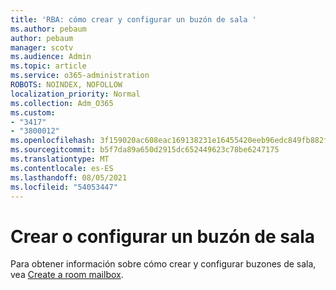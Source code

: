 ```yaml
---
title: 'RBA: cómo crear y configurar un buzón de sala '
ms.author: pebaum
author: pebaum
manager: scotv
ms.audience: Admin
ms.topic: article
ms.service: o365-administration
ROBOTS: NOINDEX, NOFOLLOW
localization_priority: Normal
ms.collection: Adm_O365
ms.custom:
- "3417"
- "3800012"
ms.openlocfilehash: 3f159020ac608eac169138231e16455420eeb96edc849fb882fd748a34bf6965
ms.sourcegitcommit: b5f7da89a650d2915dc652449623c78be6247175
ms.translationtype: MT
ms.contentlocale: es-ES
ms.lasthandoff: 08/05/2021
ms.locfileid: "54053447"
---
```

# <a name="create-or-configure-a-room-mailbox"></a>Crear o configurar un buzón de sala

Para obtener información sobre cómo crear y configurar buzones de sala, vea [Create a room mailbox](https://docs.microsoft.com/exchange/recipients/room-mailboxes?view=exchserver-2019#create-a-room-mailbox).